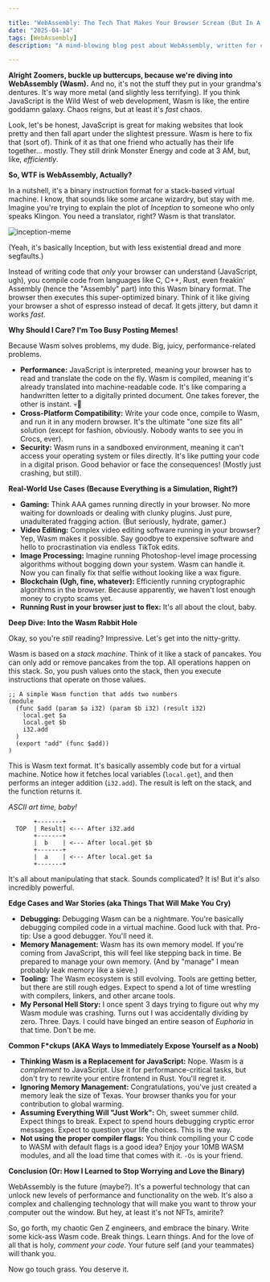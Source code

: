 ```yaml
---

title: "WebAssembly: The Tech That Makes Your Browser Scream (But In A Good Way, Maybe?)"
date: "2025-04-14"
tags: [WebAssembly]
description: "A mind-blowing blog post about WebAssembly, written for chaotic Gen Z engineers who are probably already doomscrolling TikTok."

---
```


**Alright Zoomers, buckle up buttercups, because we're diving into WebAssembly (Wasm).** And no, it's not the stuff they put in your grandma's dentures. It's way more metal (and slightly less terrifying). If you think JavaScript is the Wild West of web development, Wasm is like, the entire goddamn galaxy. Chaos reigns, but at least it's *fast* chaos.

Look, let's be honest, JavaScript is great for making websites that look pretty and then fall apart under the slightest pressure. Wasm is here to fix that (sort of). Think of it as that one friend who actually has their life together... mostly. They still drink Monster Energy and code at 3 AM, but, like, *efficiently*.

**So, WTF is WebAssembly, Actually?**

In a nutshell, it's a binary instruction format for a stack-based virtual machine. I know, that sounds like some arcane wizardry, but stay with me. Imagine you're trying to explain the plot of *Inception* to someone who only speaks Klingon. You need a translator, right? Wasm is that translator.

![inception-meme](https://i.kym-cdn.com/photos/images/newsfeed/000/937/833/857.gif)

(Yeah, it's basically Inception, but with less existential dread and more segfaults.)

Instead of writing code that *only* your browser can understand (JavaScript, ugh), you compile code from languages like C, C++, Rust, even freakin' Assembly (hence the "Assembly" part) into this Wasm binary format. The browser then executes this super-optimized binary. Think of it like giving your browser a shot of espresso instead of decaf. It gets jittery, but damn it works *fast*.

**Why Should I Care? I'm Too Busy Posting Memes!**

Because Wasm solves problems, my dude. Big, juicy, performance-related problems.

*   **Performance:** JavaScript is interpreted, meaning your browser has to read and translate the code on the fly. Wasm is compiled, meaning it's already translated into machine-readable code. It's like comparing a handwritten letter to a digitally printed document. One takes forever, the other is instant. 💀🙏
*   **Cross-Platform Compatibility:** Write your code once, compile to Wasm, and run it in any modern browser. It's the ultimate "one size fits all" solution (except for fashion, obviously. Nobody wants to see you in Crocs, ever).
*   **Security:** Wasm runs in a sandboxed environment, meaning it can't access your operating system or files directly. It's like putting your code in a digital prison. Good behavior or face the consequences! (Mostly just crashing, but still).

**Real-World Use Cases (Because Everything is a Simulation, Right?)**

*   **Gaming:** Think AAA games running directly in your browser. No more waiting for downloads or dealing with clunky plugins. Just pure, unadulterated fragging action. (But seriously, hydrate, gamer.)
*   **Video Editing:** Complex video editing software running in your browser? Yep, Wasm makes it possible. Say goodbye to expensive software and hello to procrastination via endless TikTok edits.
*   **Image Processing:** Imagine running Photoshop-level image processing algorithms without bogging down your system. Wasm can handle it. Now you can finally fix that selfie without looking like a wax figure.
*   **Blockchain (Ugh, fine, whatever):** Efficiently running cryptographic algorithms in the browser. Because apparently, we haven't lost enough money to crypto scams yet.
*   **Running Rust in your browser just to flex:** It's all about the clout, baby.

**Deep Dive: Into the Wasm Rabbit Hole**

Okay, so you're *still* reading? Impressive. Let's get into the nitty-gritty.

Wasm is based on a *stack machine*. Think of it like a stack of pancakes. You can only add or remove pancakes from the top. All operations happen on this stack. So, you push values onto the stack, then you execute instructions that operate on those values.

```
;; A simple Wasm function that adds two numbers
(module
  (func $add (param $a i32) (param $b i32) (result i32)
    local.get $a
    local.get $b
    i32.add
  )
  (export "add" (func $add))
)
```

This is Wasm text format. It's basically assembly code but for a virtual machine. Notice how it fetches local variables (`local.get`), and then performs an integer addition (`i32.add`). The result is left on the stack, and the function returns it.

*ASCII art time, baby!*

```
       +-------+
  TOP  | Result| <--- After i32.add
       +-------+
       |  b    | <--- After local.get $b
       +-------+
       |  a    | <--- After local.get $a
       +-------+
```

It's all about manipulating that stack. Sounds complicated? It is! But it's also incredibly powerful.

**Edge Cases and War Stories (aka Things That Will Make You Cry)**

*   **Debugging:** Debugging Wasm can be a nightmare. You're basically debugging compiled code in a virtual machine. Good luck with that. Pro-tip: Use a good debugger. You'll need it.
*   **Memory Management:** Wasm has its own memory model. If you're coming from JavaScript, this will feel like stepping back in time. Be prepared to manage your own memory. (And by "manage" I mean probably leak memory like a sieve.)
*   **Tooling:** The Wasm ecosystem is still evolving. Tools are getting better, but there are still rough edges. Expect to spend a lot of time wrestling with compilers, linkers, and other arcane tools.
*   **My Personal Hell Story:** I once spent 3 days trying to figure out why my Wasm module was crashing. Turns out I was accidentally dividing by zero. Three. Days. I could have binged an entire season of *Euphoria* in that time. Don't be me.

**Common F*ckups (AKA Ways to Immediately Expose Yourself as a Noob)**

*   **Thinking Wasm is a Replacement for JavaScript:** Nope. Wasm is a *complement* to JavaScript. Use it for performance-critical tasks, but don't try to rewrite your entire frontend in Rust. You'll regret it.
*   **Ignoring Memory Management:** Congratulations, you've just created a memory leak the size of Texas. Your browser thanks you for your contribution to global warming.
*   **Assuming Everything Will "Just Work":** Oh, sweet summer child. Expect things to break. Expect to spend hours debugging cryptic error messages. Expect to question your life choices. This is the way.
*   **Not using the proper compiler flags:** You think compiling your C code to WASM with default flags is a good idea? Enjoy your 10MB WASM modules, and all the load time that comes with it. `-Os` is your friend.

**Conclusion (Or: How I Learned to Stop Worrying and Love the Binary)**

WebAssembly is the future (maybe?). It's a powerful technology that can unlock new levels of performance and functionality on the web. It's also a complex and challenging technology that will make you want to throw your computer out the window. But hey, at least it's not NFTs, amirite?

So, go forth, my chaotic Gen Z engineers, and embrace the binary. Write some kick-ass Wasm code. Break things. Learn things. And for the love of all that is holy, *comment your code*. Your future self (and your teammates) will thank you.

Now go touch grass. You deserve it.
